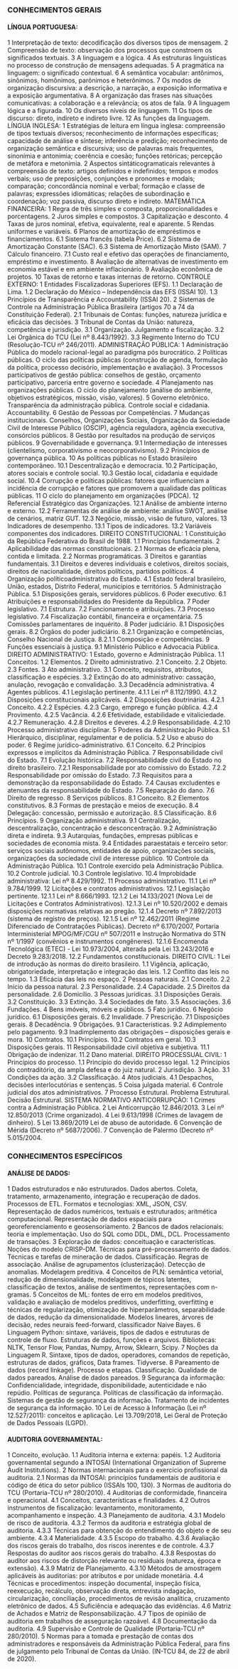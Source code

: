 ### CONHECIMENTOS GERAIS

#### LÍNGUA PORTUGUESA: 

1 Interpretação de texto: decodificação dos diversos tipos de mensagem. 2
Compreensão de texto: observação dos processos que constroem os significados textuais. 3 A linguagem e a
lógica. 4 As estruturas linguísticas no processo de construção de mensagens adequadas. 5 A pragmática na
linguagem: o significado contextual. 6 A semântica vocabular: antônimos, sinônimos, homônimos, parônimos
e heterônimos. 7 Os modos de organização discursiva: a descrição, a narração, a exposição informativa e a
exposição argumentativa. 8 A organização das frases nas situações comunicativas: a colaboração e a
relevância; os atos de fala. 9 A linguagem lógica e a figurada. 10 Os diversos níveis de linguagem. 11 Os tipos
de discurso: direto, indireto e indireto livre. 12 As funções da linguagem.
LÍNGUA INGLESA: 1 Estratégias de leitura em língua inglesa: compreensão de tipos textuais diversos;
reconhecimento de informações específicas; capacidade de análise e síntese; inferência e predição;
reconhecimento de organização semântica e discursiva; uso de palavras mais frequentes, sinonímia e
antonímia; coerência e coesão; funções retóricas; percepção de metáfora e metonímia. 2 Aspectos sintáticogramaticais relevantes à compreensão de texto: artigos definidos e indefinidos; tempos e modos verbais; uso
de preposições, conjunções e pronomes e modais; comparação; concordância nominal e verbal; formação e
classe de palavras; expressões idiomáticas; relações de subordinação e coordenação; voz passiva, discurso
direto e indireto.
MATEMÁTICA FINANCEIRA: 1 Regra de três simples e composta, proporcionalidades e porcentagens. 2 Juros
simples e compostos. 3 Capitalização e desconto. 4 Taxas de juros nominal, efetiva, equivalente, real e
aparente. 5 Rendas uniformes e variáveis. 6 Planos de amortização de empréstimos e financiamentos. 6.1
Sistema francês (tabela Price). 6.2 Sistema de Amortização Constante (SAC). 6.3 Sistema de Amortização Misto
(SAM). 7 Cálculo financeiro. 7.1 Custo real e efetivo das operações de financiamento, empréstimo e
investimento. 8 Avaliação de alternativas de investimento em economia estável e em ambiente inflacionário.
9 Avaliação econômica de projetos. 10 Taxas de retorno e taxas internas de retorno.
CONTROLE EXTERNO: 1 Entidades Fiscalizadoras Superiores (EFS). 1.1 Declaração de Lima. 1.2 Declaração do
México – Independência das EFS (ISSAI 10). 1.3 Princípios de Transparência e Accountability (ISSAI 20). 2
Sistemas de Controle na Administração Pública Brasileira (artigos 70 a 74 da Constituição Federal). 2.1
Tribunais de Contas: funções, natureza jurídica e eficácia das decisões. 3 Tribunal de Contas da União:
natureza, competência e jurisdição. 3.1 Organização. Julgamento e fiscalização. 3.2 Lei Orgânica do TCU (Lei
nº 8.443/1992). 3.3 Regimento Interno do TCU (Resolução-TCU nº 246/2011).
ADMINISTRAÇÃO PÚBLICA: 1 Administração Pública do modelo racional-legal ao paradigma pós burocrático.
2 Políticas públicas. O ciclo das políticas públicas (construção de agenda, formulação da política, processo
decisório, implementação e avaliação). 3 Processos participativos de gestão pública: conselhos de gestão,
orçamento participativo, parceria entre governo e sociedade. 4 Planejamento nas organizações públicas. O
ciclo do planejamento (análise do ambiente, objetivos estratégicos, missão, visão, valores). 5 Governo
eletrônico. Transparência da administração pública. Controle social e cidadania. Accountability. 6 Gestão de
Pessoas por Competências. 7 Mudanças institucionais. Conselhos, Organizações Sociais, Organização da
Sociedade Civil de Interesse Público (OSCIP), agência reguladora, agência executiva, consórcios públicos. 8
Gestão por resultados na produção de serviços públicos. 9 Governabilidade e governança. 9.1 Intermediação
de interesses (clientelismo, corporativismo e neocorporativismo). 9.2 Princípios de governança pública. 10 As
políticas públicas no Estado brasileiro contemporâneo. 10.1 Descentralização e democracia. 10.2 Participação,
atores sociais e controle social. 10.3 Gestão local, cidadania e equidade social. 10.4 Corrupção e políticas
públicas: fatores que influenciam a incidência de corrupção e fatores que promovem a qualidade das políticas
públicas. 11 O ciclo do planejamento em organizações (PDCA). 12 Referencial Estratégico das Organizações.
12.1 Análise de ambiente interno e externo. 12.2 Ferramentas de análise de ambiente: análise SWOT, análise
de cenários, matriz GUT. 12.3 Negócio, missão, visão de futuro, valores. 13 Indicadores de desempenho. 13.1
Tipos de indicadores. 13.2 Variáveis componentes dos indicadores.
DIREITO CONSTITUCIONAL: 1 Constituição da República Federativa do Brasil de 1988. 1.1 Princípios
fundamentais. 2 Aplicabilidade das normas constitucionais. 2.1 Normas de eficácia plena, contida e limitada.
2.2 Normas programáticas. 3 Direitos e garantias fundamentais. 3.1 Direitos e deveres individuais e coletivos,
direitos sociais, direitos de nacionalidade, direitos políticos, partidos políticos. 4 Organização políticoadministrativa do Estado. 4.1 Estado federal brasileiro, União, estados, Distrito Federal, municípios e
territórios. 5 Administração Pública. 5.1 Disposições gerais, servidores públicos. 6 Poder executivo. 6.1
Atribuições e responsabilidades do Presidente da República. 7 Poder legislativo. 7.1 Estrutura. 7.2
Funcionamento e atribuições. 7.3 Processo legislativo. 7.4 Fiscalização contábil, financeira e orçamentária. 7.5
Comissões parlamentares de inquérito. 8 Poder judiciário. 8.1 Disposições gerais. 8.2 Órgãos do poder
judiciário. 8.2.1 Organização e competências, Conselho Nacional de Justiça. 8.2.1.1 Composição e
competências. 9 Funções essenciais à justiça. 9.1 Ministério Público e Advocacia Pública.
DIREITO ADMINISTRATIVO: 1 Estado, governo e Administração Pública. 1.1 Conceitos. 1.2 Elementos. 2 Direito
administrativo. 2.1 Conceito. 2.2 Objeto. 2.3 Fontes. 3 Ato administrativo. 3.1 Conceito, requisitos, atributos,
classificação e espécies. 3.2 Extinção do ato administrativo: cassação, anulação, revogação e convalidação. 3.3
Decadência administrativa. 4 Agentes públicos. 4.1 Legislação pertinente. 4.1.1 Lei nº 8.112/1990. 4.1.2
Disposições constitucionais aplicáveis. 4.2 Disposições doutrinárias. 4.2.1 Conceito. 4.2.2 Espécies. 4.2.3
Cargo, emprego e função pública. 4.2.4 Provimento. 4.2.5 Vacância. 4.2.6 Efetividade, estabilidade e
vitaliciedade. 4.2.7 Remuneração. 4.2.8 Direitos e deveres. 4.2.9 Responsabilidade. 4.2.10 Processo
administrativo disciplinar. 5 Poderes da Administração Pública. 5.1 Hierárquico, disciplinar, regulamentar e de
polícia. 5.2 Uso e abuso do poder. 6 Regime jurídico-administrativo. 6.1 Conceito. 6.2 Princípios expressos e
implícitos da Administração Pública. 7 Responsabilidade civil do Estado. 7.1 Evolução histórica. 7.2
Responsabilidade civil do Estado no direito brasileiro. 7.2.1 Responsabilidade por ato comissivo do Estado.
7.2.2 Responsabilidade por omissão do Estado. 7.3 Requisitos para a demonstração da responsabilidade do
Estado. 7.4 Causas excludentes e atenuantes da responsabilidade do Estado. 7.5 Reparação do dano. 7.6
Direito de regresso. 8 Serviços públicos. 8.1 Conceito. 8.2 Elementos constitutivos. 8.3 Formas de prestação e
meios de execução. 8.4 Delegação: concessão, permissão e autorização. 8.5 Classificação. 8.6 Princípios. 9
Organização administrativa. 9.1 Centralização, descentralização, concentração e desconcentração. 9.2
Administração direta e indireta. 9.3 Autarquias, fundações, empresas públicas e sociedades de economia
mista. 9.4 Entidades paraestatais e terceiro setor: serviços sociais autônomos, entidades de apoio,
organizações sociais, organizações da sociedade civil de interesse público. 10 Controle da Administração
Pública. 10.1 Controle exercido pela Administração Pública. 10.2 Controle judicial. 10.3 Controle legislativo.
10.4 Improbidade administrativa: Lei nº 8.429/1992. 11 Processo administrativo. 11.1 Lei nº 9.784/1999. 12
Licitações e contratos administrativos. 12.1 Legislação pertinente. 12.1.1 Lei nº 8.666/1993. 12.1.2 Lei
14.133/2021 (Nova Lei de Licitações e Contratos Administrativos). 12.1.3 Lei nº 10.520/2002 e demais
disposições normativas relativas ao pregão. 12.1.4 Decreto nº 7.892/2013 (sistema de registro de preços).
12.1.5 Lei nº 12.462/2011 (Regime Diferenciado de Contratações Públicas). Decreto nº 6.170/2007, Portaria
Interministerial MPOG/MF/CGU nº 507/2011 e Instrução Normativa do STN nº 1/1997 (convênios e
instrumentos congêneres). 12.1.6 Encomenda Tecnológica (ETEC) - Lei 10.973/2004, alterada pela Lei
13.243/2016 e Decreto 9.283/2018. 12.2 Fundamentos constitucionais.
DIREITO CIVIL: 1 Lei de introdução às normas do direito brasileiro. 1.1 Vigência, aplicação, obrigatoriedade,
interpretação e integração das leis. 1.2 Conflito das leis no tempo. 1.3 Eficácia das leis no espaço. 2 Pessoas
naturais. 2.1 Conceito. 2.2 Início da pessoa natural. 2.3 Personalidade. 2.4 Capacidade. 2.5 Direitos da
personalidade. 2.6 Domicílio. 3 Pessoas jurídicas. 3.1 Disposições Gerais. 3.2 Constituição. 3.3 Extinção. 3.4
Sociedades de fato. 3.5 Associações. 3.6 Fundações. 4 Bens imóveis, móveis e públicos. 5 Fato jurídico. 6
Negócio jurídico. 6.1 Disposições gerais. 6.2 Invalidade. 7 Prescrição. 7.1 Disposições gerais. 8 Decadência. 9
Obrigações. 9.1 Características. 9.2 Adimplemento pelo pagamento. 9.3 Inadimplemento das obrigações –
disposições gerais e mora. 10 Contratos. 10.1 Princípios. 10.2 Contratos em geral. 10.3 Disposições gerais. 11
Responsabilidade civil objetiva e subjetiva. 11.1 Obrigação de indenizar. 11.2 Dano material.
DIREITO PROCESSUAL CIVIL: 1 Princípios do processo. 1.1 Princípio do devido processo legal. 1.2 Princípios do
contraditório, da ampla defesa e do juiz natural. 2 Jurisdição. 3 Ação. 3.1 Condições da ação. 3.2 Classificação.
4 Atos judiciais. 4.1 Despachos, decisões interlocutórias e sentenças. 5 Coisa julgada material. 6 Controle
judicial dos atos administrativos. 7 Processo Estrutural. Problema Estrutural. Decisão Estrutural.
SISTEMA NORMATIVO ANTICORRUPÇÃO: 1 Crimes contra a Administração Pública. 2 Lei Anticorrupção
12.846/2013. 3 Lei nº 12.850/2013 (Crime organizado). 4 Lei 9.613/1998 (Crimes de lavagem de dinheiro). 5
Lei 13.869/2019 Lei de abuso de autoridade. 6 Convenção de Mérida (Decreto nº 5687/2006). 7 Convenção
de Palermo (Decreto nº 5.015/2004.

### CONHECIMENTOS ESPECÍFICOS
#### ANÁLISE DE DADOS: 
1 Dados estruturados e não estruturados. Dados abertos. Coleta, tratamento,
armazenamento, integração e recuperação de dados. Processos de ETL. Formatos e tecnologias: XML, JSON,
CSV. Representação de dados numéricos, textuais e estruturados; aritmética computacional. Representação
de dados espaciais para georeferenciamento e geosensoriamento. 2 Bancos de dados relacionais: teoria e
implementação. Uso do SQL como DDL, DML, DCL. Processamento de transações. 3 Exploração de dados:
conceituação e características. Noções do modelo CRISP-DM. Técnicas para pré-processamento de dados.
Técnicas e tarefas de mineração de dados. Classificação. Regras de associação. Análise de agrupamentos
(clusterização). Detecção de anomalias. Modelagem preditiva. 4 Conceitos de PLN: semântica vetorial,
redução de dimensionalidade, modelagem de tópicos latentes, classificação de textos, análise de sentimentos,
representações com n-gramas. 5 Conceitos de ML: fontes de erro em modelos preditivos, validação e avaliação
de modelos preditivos, underfitting, overfitting e técnicas de regularização, otimização de hiperparâmetros,
separabilidade de dados, redução da dimensionalidade. Modelos lineares, árvores de decisão, redes neurais
feed-forward, classificador Naive Bayes. 6 Linguagem Python: sintaxe, variáveis, tipos de dados e estruturas de
controle de fluxo. Estruturas de dados, funções e arquivos. Bibliotecas: NLTK, Tensor Flow, Pandas, Numpy,
Arrow, Sklearn, Scipy. 7 Noções da Linguagem R. Sintaxe, tipos de dados, operadores, comandos de repetição,
estruturas de dados, gráficos, Data frames. Tidyverse. 8 Pareamento de dados (record linkage). Processo e
etapas. Classificação. Qualidade de dados pareados. Análise de dados pareados. 9 Segurança da informação:
Confidencialidade, integridade, disponibilidade, autenticidade e não repúdio. Políticas de segurança. Políticas
de classificação da informação. Sistemas de gestão de segurança da informação. Tratamento de incidentes de
segurança da informação. 10 Lei de Acesso à Informação (Lei nº 12.527/2011): conceitos e aplicação. Lei
13.709/2018, Lei Geral de Proteção de Dados Pessoais (LGPD).

#### AUDITORIA GOVERNAMENTAL: 
1 Conceito, evolução. 1.1 Auditoria interna e externa: papéis. 1.2 Auditoria
governamental segundo a INTOSAI (International Organization of Supreme Audit Institutions). 2 Normas
internacionais para o exercício profissional da auditoria. 2.1 Normas da INTOSAI: princípios fundamentais de
auditoria e código de ética do setor público (ISSAIs 100, 130). 3 Normas de auditoria do TCU (Portaria-TCU nº
280/2010). 4 Auditorias de conformidade, financeira e operacional. 4.1 Conceitos, características e finalidades.
4.2 Outros instrumentos de fiscalização: levantamento, monitoramento, acompanhamento e inspeção. 4.3
Planejamento de auditoria. 4.3.1 Modelo de risco de auditoria. 4.3.2 Termos da auditoria e estratégia global
de auditoria. 4.3.3 Técnicas para obtenção do entendimento do objeto e de seu ambiente. 4.3.4 Materialidade.
4.3.5 Escopo do trabalho. 4.3.6 Avaliação dos riscos gerais do trabalho, dos riscos inerentes e de controle.
4.3.7 Respostas do auditor aos riscos gerais do trabalho. 4.3.8 Respostas do auditor aos riscos de distorção
relevante ou residuais (natureza, época e extensão). 4.3.9 Matriz de Planejamento. 4.3.10 Métodos de
amostragem aplicáveis às auditorias: por atributos e por unidade monetária. 4.4 Técnicas e procedimentos:
inspeção documental, inspeção física, reexecução, recálculo, observação direta, entrevista indagação,
circularização, conciliação, procedimentos de revisão analítica, cruzamento eletrônico de dados. 4.5
Suficiência e adequação das evidências. 4.6 Matriz de Achados e Matriz de Responsabilização. 4.7 Tipos de
opinião de auditoria em trabalhos de asseguração razoável. 4.8 Documentação da auditoria. 4.9 Supervisão e
Controle de Qualidade (Portaria-TCU nº 280/2010). 5 Normas para a tomada e prestação de contas dos
administradores e responsáveis da Administração Pública Federal, para fins de julgamento pelo Tribunal de
Contas da União. (IN-TCU 84, de 22 de abril de 2020).